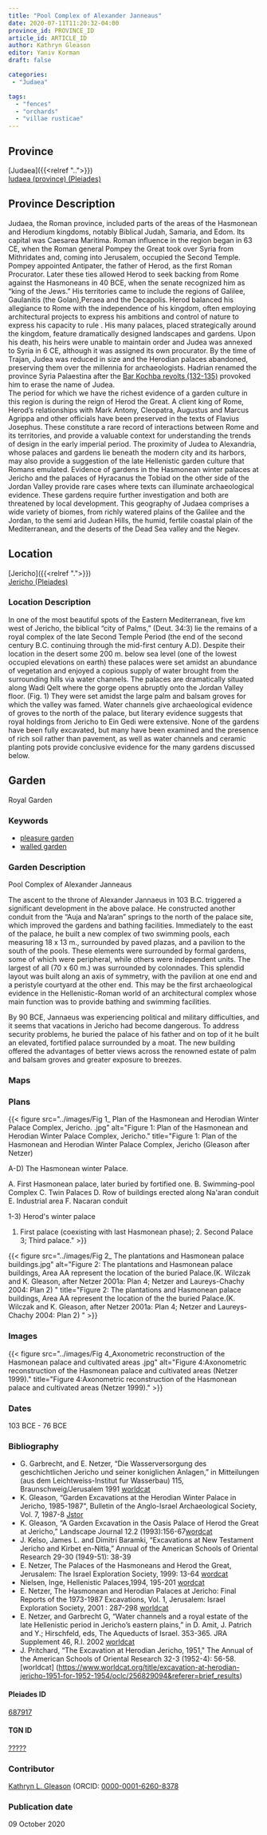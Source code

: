 ```yaml
---
title: "Pool Complex of Alexander Janneaus"
date: 2020-07-11T11:20:32-04:00
province_id: PROVINCE_ID
article_id: ARTICLE_ID
author: Kathryn Gleason
editor: Yaniv Korman
draft: false

categories:
 - "Judaea"

tags:
  - "fences"
  - "orchards"
  - "villae rusticae"
---
```


## Province

[Judaea]({{<relref "..">}}) \
[Iudaea (province) (Pleiades)](https://pleiades.stoa.org/places/981527)

## Province Description
Judaea, the Roman province, included parts of the areas of the Hasmonean and Herodium kingdoms, notably Biblical Judah, Samaria, and Edom. Its capital was Caesarea Maritima. Roman influence in the region began in 63 CE, when the Roman general Pompey the Great took over Syria from Mithridates and, coming into Jerusalem, occupied the Second Temple.  Pompey appointed Antipater, the father of Herod, as the first Roman Procurator. Later these ties allowed Herod to seek backing from Rome against the Hasmoneans in 40 BCE, when the senate recognized him as “king of the Jews.”  His territories came to include the regions of Galilee, Gaulanitis (the Golan),Peraea and the Decapolis.   Herod balanced his allegiance to Rome with the independence of his kingdom, often employing architectural projects to express his ambitions and control of nature to express his capacity to rule . His many palaces, placed strategically around the kingdom, feature dramatically designed landscapes and gardens.  Upon his death, his heirs were unable to maintain order and Judea was annexed to Syria in 6 CE, although it was assigned its own procurator.   By the time of Trajan, Judea was reduced in size and the Herodian palaces abandoned, preserving them over the millennia for archaeologists.    Hadrian renamed the province Syria Palaestina after the [Bar Kochba revolts (132-135)](https://en.wikipedia.org/wiki/Bar_Kokhba_revolt) provoked him to erase the name of Judea.  
The period for which we have the richest evidence of a garden culture in this region is during the reign of Herod the Great.  A client king of Rome, Herod’s relationships with Mark Antony, Cleopatra, Augustus and Marcus Agrippa and other officials have been preserved in the texts of Flavius Josephus.  These constitute a rare record of interactions between Rome and its territories, and provide a valuable context for understanding the trends of design in the early imperial period.  The proximity of Judea to Alexandria, whose palaces and gardens lie beneath the modern city and its harbors, may also provide a suggestion of the late Hellenistic garden culture that Romans emulated.  Evidence of gardens in the Hasmonean winter palaces at Jericho and the palaces of Hyracanus the Tobiad on the other side of the Jordan Valley provide rare cases where texts can illuminate archaeological evidence.   These gardens require further investigation and both are threatened by local development.
This geography of Judaea comprises a wide variety of biomes, from richly watered plains of the Galilee and the Jordan, to the semi arid Judean Hills, the humid, fertile coastal plain of the Mediterranean, and the deserts of the Dead Sea valley and the Negev.



## Location

[Jericho]({{<relref ".">}}) \
[Jericho (Pleiades)](https://pleiades.stoa.org/places/687917)

### Location Description

In one of the most beautiful spots of the Eastern Mediterranean, five km west of Jericho, the biblical “city of Palms,” (Deut. 34:3) lie the remains of a royal complex of the late Second Temple Period (the end of the second century B.C. continuing through the mid-first century A.D).  Despite their location in the desert some 200 m. below sea level (one of the lowest occupied elevations on earth) these palaces were set amidst an abundance of vegetation and enjoyed a copious supply of water brought from the surrounding hills via water channels.  The palaces are dramatically situated along Wadi Qelt where the gorge opens abruptly onto the Jordan Valley floor. (Fig. 1) They were set amidst the large palm and balsam groves for which the valley was famed.  Water channels give archaeological evidence of groves to the north of the palace, but literary evidence suggests that royal holdings from Jericho to Ein Gedi were extensive. None of the gardens have been fully excavated, but many have been examined and the presence of rich soil rather than pavement, as well as water channels and ceramic planting pots provide conclusive evidence for the many gardens discussed below.



<!-- LEAVE THIS BLANK FOR NOW -->

<!--## Sublocation-->

<!--
[AREA WITHIN LOCATION, LIKE “PALATINE HILL”](GEOREFERENCE LINK)
A sublocation is any area larger than an individual garden, but located within a location. I would always try to include a link to a controlled vocabulary here if possible. This ID may well be different from the Garden ID, e.g., Pompeii versus a Garden in one of the houses which has its own Pleiades ID.
-->

<!--### Sublocation Description-->

<!-- DESCRIPTION -->

## Garden

Royal Garden

### Keywords

- [pleasure garden](http://www.getty.edu/vow/AATFullDisplay?find=garden&logic=AND&note=&english=N&prev_page=4&subjectid=300008115)
- [walled garden](http://www.getty.edu/vow/AATFullDisplay?find=garden&logic=AND&note=&english=N&prev_page=5&subjectid=300008129)

### Garden Description

Pool Complex of Alexander Janneaus

The ascent to the throne of Alexander Jannaeus in 103 B.C. triggered a significant development in the above palace.  He constructed another conduit from the “Auja and Na’aran” springs to the north of the palace site, which improved the gardens and bathing facilities. Immediately to the east of the palace, he built a new complex of two swimming pools, each measuring 18 x 13 m., surrounded by paved plazas, and a pavilion to the south of the pools.  These elements were surrounded by formal gardens, some of which were peripheral, while others were independent units.  The largest of all (70 x 60 m.) was surrounded by colonnades.  This splendid layout was built along an axis of symmetry, with the pavilion at one end and a peristyle courtyard at the other end.  This may be the first archaeological evidence in the Hellenistic-Roman world of an architectural complex whose main function was to provide bathing and swimming facilities.

By 90 BCE, Jannaeus was experiencing political and military difficulties, and it seems that vacations in Jericho had become dangerous.  To address security problems, he buried the palace of his father and on top of it he built an elevated, fortified palace surrounded by a moat. The new building offered the advantages of better views across the renowned estate of palm and balsam groves and greater exposure to breezes.

### Maps

<!--
{{< figure src="IMG_URL" alt="ALT_TEXT" title="CAPTION" >}}
-->

### Plans

{{< figure src="../images/Fig 1_  Plan of the Hasmonean and Herodian Winter Palace Complex, Jericho. .jpg" alt="Figure 1:  Plan of the Hasmonean and Herodian Winter Palace Complex, Jericho." title="Figure 1:  Plan of the Hasmonean and Herodian Winter Palace Complex, Jericho (Gleason after Netzer)

A-D) The Hasmonean winter Palace.

A. First Hasmonean palace, later buried by fortified one.
B. Swimming-pool Complex
C. Twin Palaces
D.  Row of buildings erected along Na'aran conduit
E.  Industrial area
F.  Nacaran conduit

1-3) Herod's winter palace
1. First palace (coexisting with last Hasmonean phase); 2. Second Palace 3; Third palace." >}}

{{< figure src="../images/Fig 2_ The plantations and Hasmonean palace buildings.jpg" alt="Figure 2: The plantations and Hasmonean palace buildings, Area AA represent the location of the  buried Palace.(K. Wilczak and K. Gleason, after Netzer 2001a: Plan 4; Netzer and Laureys-Chachy 2004: Plan 2) " title="Figure 2: The plantations and Hasmonean palace buildings, Area AA represent the location of the the buried Palace.(K. Wilczak and K. Gleason, after Netzer 2001a: Plan 4; Netzer and Laureys-Chachy 2004: Plan 2) " >}}


### Images

{{< figure src="../images/Fig 4_Axonometric reconstruction of the Hasmonean palace and cultivated areas .jpg" alt="Figure 4:Axonometric reconstruction of the Hasmonean palace and cultivated areas (Netzer 1999)." title="Figure 4:Axonometric reconstruction of the Hasmonean palace and cultivated areas (Netzer 1999)." >}}

### Dates

  103 BCE - 76 BCE

### Bibliography

* G. Garbrecht, and E. Netzer, “Die Wasserversorgung des geschichtlichen Jericho und seiner koniglichen Anlagen,” in Mitteilungen (aus dem Leichtweiss-Institut fur Wasserbau) 115, Braunschweig/Jerusalem 1991 [worldcat](https://www.worldcat.org/title/wasserversorgung-des-geschichtlichen-jericho-und-seiner-koniglichen-anlagen-gut-winterpalaste/oclc/640203824&referer=brief_results)
* K. Gleason, “Garden Excavations at the Herodian Winter Palace in Jericho, 1985-1987", Bulletin of the Anglo-Israel Archaeological Society, Vol. 7, 1987-8 [Jstor](https://www.jstor.org/stable/43324090?seq=1)
* K. Gleason, “A Garden Excavation in the Oasis Palace of Herod the Great at Jericho,”  Landscape Journal 12.2 (1993):156-67[wordcat](https://www.worldcat.org/title/a-garden-excavation-in-the-oasis-palace-of-herod-the-great-at-jericho/oclc/6906023732&referer=brief_results)
* J. Kelso, James L. and Dimitri Baramki, “Excavations at New Testament Jericho and Kirbet en-Nitla,” Annual of the American Schools of Oriental Research 29-30 (1949-51): 38-39
* E. Netzer, The Palaces of the Hasmoneans and Herod the Great, Jerusalem: The Israel Exploration Society, 1999: 13-64 [wordcat](https://www.worldcat.org/title/palaces-of-the-hasmoneans-and-herod-the-great/oclc/1089147869&referer=brief_results)
* Nielsen, Inge, Hellenistic Palaces,1994, 195-201 [wordcat](https://www.worldcat.org/title/hellenistic-palaces-tradition-and-renewal/oclc/468433476&referer=brief_results)
* E. Netzer, The Hasmonean and Herodian Palaces at Jericho:  Final Reports of the 1973-1987 Excavations,  Vol. 1, Jerusalem:  Israel Exploration Society, 2001 : 287-298 [worldcat](https://www.worldcat.org/title/hasmonean-and-herodian-palaces-at-jericho-final-reports-of-the-1973-1987-excavations/oclc/610635909&referer=brief_results)
* E. Netzer, and Garbrecht G, “Water channels and a royal estate of the late Hellenistic period in Jericho’s eastern plains,” in D. Amit, J. Patrich and Y.; Hirschfeld, eds, The Aqueducts of Israel. 353-365. JRA Supplement 46, R.I. 2002 [worldcat](https://www.worldcat.org/title/water-channels-and-a-royal-estate-of-the-late-hellenistic-period-in-jerichos-western-plains/oclc/197716279&referer=brief_results)
* J. Pritchard, “The Excavation at Herodian Jericho, 1951," The Annual of the American Schools of Oriental Research 32-3 (1952-4): 56-58. [worldcat] (https://www.worldcat.org/title/excavation-at-herodian-jericho-1951-for-1952-1954/oclc/256829094&referer=brief_results)

<!--#### Periodo ID-->

<!-- [PERIODO_ID](https://pleiades.stoa.org/places/PLEIADES_ID) -->

#### Pleiades ID

[687917](https://pleiades.stoa.org/places/687917)

#### TGN ID

[?????](?????????)

### Contributor

[Kathryn L. Gleason](https://landscape.cals.cornell.edu/people/kathryn-l-gleason/)
(ORCID: [0000-0001-6260-8378](https://orcid.org/0000-0001-6260-8378)

### Publication date

09 October 2020

<!--### Related articles-->

<!-- Links to other related articles. Leave blank for now -->
